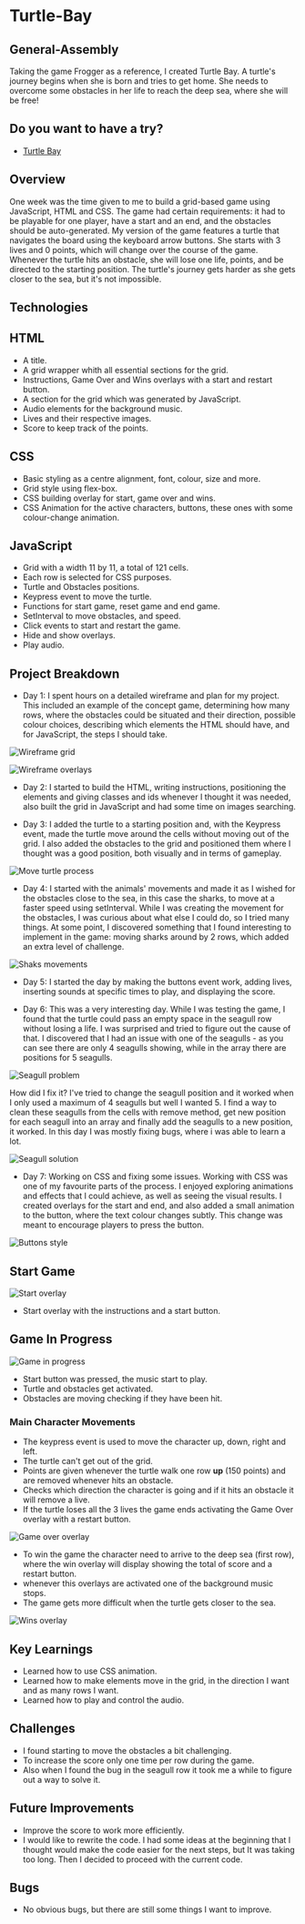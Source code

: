 # Turtle-Bay
## General-Assembly


Taking the game Frogger as a reference, I created Turtle Bay. A turtle's journey begins when she is born and tries to get home. She needs to overcome some obstacles in her life to reach the deep sea, where she will be free!  


## Do you want to have a try? 

* [Turtle Bay](https://joanabrit.github.io/Turtle-Bay/)


## Overview

One week was the time given to me to build a grid-based game using JavaScript, HTML and CSS. The game had certain requirements: it had to be playable for one player, have a start and an end, and the obstacles should be auto-generated. My version of the game features a turtle that navigates the board using the keyboard arrow buttons. She starts with 3 lives and 0 points, which will change over the course of the game. Whenever the turtle hits an obstacle, she will lose one life, points, and be directed to the starting position. The turtle's journey gets harder as she gets closer to the sea, but it's not impossible.


## Technologies

## HTML

* A title. 
* A grid wrapper whith all essential sections for the grid.
* Instructions, Game Over and Wins overlays with a start and restart button.
* A section for the grid which was generated by JavaScript.
* Audio elements for the background music.
* Lives and their respective images.
* Score to keep track of the points.


## CSS

* Basic styling as a centre alignment, font, colour, size and more.
* Grid style using flex-box.
* CSS building overlay for start, game over and wins.
* CSS Animation for the active characters, buttons, these ones with some colour-change animation.


## JavaScript

* Grid with a width 11 by 11, a total of 121 cells.
* Each row is selected for CSS purposes.
* Turtle and Obstacles positions.
* Keypress event to move the turtle.
* Functions for start game, reset game and end game.
* SetInterval to move obstacles, and speed.
* Click events to start and restart the game.
* Hide and show overlays.
* Play audio.


## Project Breakdown

* Day 1: I spent hours on a detailed wireframe and plan for my project. This included an example of the concept game, determining how many rows, where the obstacles could be situated and their direction, possible colour choices, describing which elements the HTML should have, and for JavaScript, the steps I should take. 

![Wireframe grid](<readmeimg/wireframe plan.png>)

![Wireframe overlays](<readmeimg/wireframe overlays.png>)

* Day 2: I started to build the HTML, writing instructions, positioning the elements and giving classes and ids whenever I thought it was needed, also built the grid in JavaScript and had some time on  images searching.

* Day 3: I added the turtle to a starting position and, with the Keypress event, made the turtle move around the cells without moving out of the grid. I also added the obstacles to the grid and positioned them where I thought was a good position, both visually and in terms of gameplay.

![Move turtle process](<readmeimg/move turtle process.png>)

* Day 4: I started with the animals' movements and made it as I wished for the obstacles close to the sea, in this case the sharks, to move at a faster speed using setInterval. While I was creating the movement for the obstacles, I was curious about what else I could do, so I tried many things. At some point, I discovered something that I found interesting to implement in the game: moving sharks around by 2 rows, which added an extra level of challenge.

![Shaks movements](<readmeimg/Move Shark code.png>)

* Day 5: I started the day by making the buttons event work, adding lives, inserting sounds at specific times to play, and displaying the score.

* Day 6: This was a very interesting day. While I was testing the game, I found that the turtle could pass an empty space in the seagull row without losing a life. I was surprised and tried to figure out the cause of that. I discovered that I had an issue with one of the seagulls - as you can see there are only 4 seagulls showing, while in the array there are positions for 5 seagulls.

![Seagull problem](<readmeimg/seagull issue.png>)

How did I fix it?
I've tried to change the seagull position and it worked when I only used a maximum of 4 seagulls but well I wanted 5. I find a way to clean these seagulls from the cells with remove method, get new position for each seagull into an array and finally add the seagulls to a new position, it worked. In this day I was mostly fixing bugs, where i was able to learn a lot.

![Seagull solution](<readmeimg/Move seagull code.png>)

* Day 7: Working on CSS and fixing some issues. Working with CSS was one of my favourite parts of the process. I enjoyed exploring animations and effects that I could achieve, as well as seeing the visual results. I created overlays for the start and end, and also added a small animation to the button, where the text colour changes subtly. This change was meant to encourage players to press the button.

![Buttons style](<readmeimg/CSS button.png>)


## Start Game

![Start overlay](<readmeimg/Start  overlay.png>)

* Start overlay with the instructions and a start button.


## Game In Progress

![Game in progress](<readmeimg/game in progress.png>)

* Start button was pressed, the music start to play.
* Turtle and obstacles get activated.
* Obstacles are moving checking if they have been hit.


### Main Character Movements

* The keypress event is used to move the character up, down, right and left.
* The turtle can't get out of the grid.
* Points are given whenever the turtle walk one row **up** (150 points) and are removed whenever hits an obstacle.
* Checks which direction the character is going and if it hits an obstacle it will remove a live.
* If the turtle loses all the 3 lives the game ends activating the Game Over overlay with a restart button.

![Game over overlay](<readmeimg/Game Over overlay.png>)

* To win the game the character need to arrive to the deep sea (first row), where the win overlay will display showing the total of score and a restart button.
* whenever this overlays are activated one of the background music stops.
* The game gets more difficult when the turtle gets closer to the sea.

![Wins overlay](<readmeimg/win overlay.png>)


## Key Learnings

* Learned how to use CSS animation.
* Learned how to make elements move in the grid, in the direction I want and as many rows I want.
* Learned how to play and control the audio.


## Challenges

* I found starting to move the obstacles a bit challenging.
* To increase the score only one time per row during the game.
* Also when I found the bug in the seagull row it took me a while to figure out a way to solve it.


## Future Improvements

* Improve the score to work more efficiently.
* I would like to rewrite the code. I had some ideas at the beginning that I thought would make the code easier for the next steps, but It was taking too long. Then I decided to proceed with the current code. 


## Bugs

* No obvious bugs, but there are still some things I want to improve.